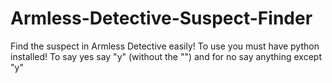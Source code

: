 # Armless-Detective-Suspect-Finder
Find the suspect in Armless Detective easily!
To use you must have python installed!
To say yes say "y" (without the "") and for no say anything except "y"